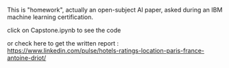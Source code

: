 This is "homework", actually an open-subject AI paper, asked during an IBM machine learning certification.

click on Capstone.ipynb to see the code

or check here to get the written report : https://www.linkedin.com/pulse/hotels-ratings-location-paris-france-antoine-driot/
